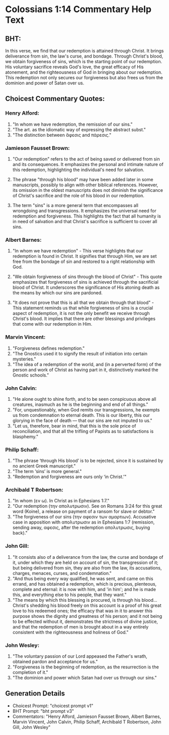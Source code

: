 # Colossians 1:14 Commentary Help Text

## BHT:
In this verse, we find that our redemption is attained through Christ. It brings deliverance from sin, the law's curse, and bondage. Through Christ's blood, we obtain forgiveness of sins, which is the starting point of our redemption. His voluntary sacrifice reveals God's love, the great efficacy of His atonement, and the righteousness of God in bringing about our redemption. This redemption not only secures our forgiveness but also frees us from the dominion and power of Satan over us.

## Choicest Commentary Quotes:
### Henry Alford:
1. "In whom we have redemption, the remission of our sins." 
2. "The art. as the idiomatic way of expressing the abstract subst."
3. "The distinction between ἄφεσις and πάρεσις."

### Jamieson Fausset Brown:
1. "Our redemption" refers to the act of being saved or delivered from sin and its consequences. It emphasizes the personal and intimate nature of this redemption, highlighting the individual's need for salvation. 

2. The phrase "through his blood" may have been added later in some manuscripts, possibly to align with other biblical references. However, its omission in the oldest manuscripts does not diminish the significance of Christ's sacrifice and the role of his blood in our redemption. 

3. The term "sins" is a more general term that encompasses all wrongdoing and transgressions. It emphasizes the universal need for redemption and forgiveness. This highlights the fact that all humanity is in need of salvation and that Christ's sacrifice is sufficient to cover all sins.

### Albert Barnes:
1. "In whom we have redemption" - This verse highlights that our redemption is found in Christ. It signifies that through Him, we are set free from the bondage of sin and restored to a right relationship with God.

2. "We obtain forgiveness of sins through the blood of Christ" - This quote emphasizes that forgiveness of sins is achieved through the sacrificial blood of Christ. It underscores the significance of His atoning death as the means by which our sins are pardoned.

3. "It does not prove that this is all that we obtain through that blood" - This statement reminds us that while forgiveness of sins is a crucial aspect of redemption, it is not the only benefit we receive through Christ's blood. It implies that there are other blessings and privileges that come with our redemption in Him.

### Marvin Vincent:
1. "Forgiveness defines redemption."
2. "The Gnostics used it to signify the result of initiation into certain mysteries."
3. "The idea of a redemption of the world, and (in a perverted form) of the person and work of Christ as having part in it, distinctively marked the Gnostic schools."

### John Calvin:
1. "He alone ought to shine forth, and to be seen conspicuous above all creatures, inasmuch as he is the beginning and end of all things."
2. "For, unquestionably, when God remits our transgressions, he exempts us from condemnation to eternal death. This is our liberty, this our glorying in the face of death — that our sins are not imputed to us."
3. "Let us, therefore, bear in mind, that this is the sole price of reconciliation, and that all the trifling of Papists as to satisfactions is blasphemy."

### Philip Schaff:
1. "The phrase ‘through His blood’ is to be rejected, since it is sustained by no ancient Greek manuscript."
2. "The term ‘sins’ is more general."
3. "Redemption and forgiveness are ours only ‘in Christ.’"

### Archibald T Robertson:
1. "In whom (εν ω). In Christ as in Ephesians 1:7."
2. "Our redemption (την απολυτρωσιν). See on Romans 3:24 for this great word (Koine), a release on payment of a ransom for slave or debtor."
3. "The forgiveness of our sins (την αφεσιν των αμαρτιων). Accusative case in apposition with απολυτρωσιν as in Ephesians 1:7 (remission, sending away, αφεσις, after the redemption απολυτρωσις, buying back)."

### John Gill:
1. "It consists also of a deliverance from the law, the curse and bondage of it, under which they are held on account of sin, the transgression of it; but being delivered from sin, they are also from the law, its accusations, charges, menaces, curses, and condemnation."
2. "And thus being every way qualified, he was sent, and came on this errand, and has obtained a redemption, which is precious, plenteous, complete and eternal: it is now with him, and 'in him'; and he is made this, and everything else to his people, that they want."
3. "The means by which this blessing is procured, is through his blood... Christ's shedding his blood freely on this account is a proof of his great love to his redeemed ones; the efficacy that was in it to answer this purpose shows the dignity and greatness of his person; and it not being to be effected without it, demonstrates the strictness of divine justice, and that the redemption of men is brought about in a way entirely consistent with the righteousness and holiness of God."

### John Wesley:
1. "The voluntary passion of our Lord appeased the Father's wrath, obtained pardon and acceptance for us." 
2. "Forgiveness is the beginning of redemption, as the resurrection is the completion of it." 
3. "The dominion and power which Satan had over us through our sins."


## Generation Details
- Choicest Prompt: "choicest prompt v1"
- BHT Prompt: "bht prompt v3"
- Commentators: "Henry Alford, Jamieson Fausset Brown, Albert Barnes, Marvin Vincent, John Calvin, Philip Schaff, Archibald T Robertson, John Gill, John Wesley"
